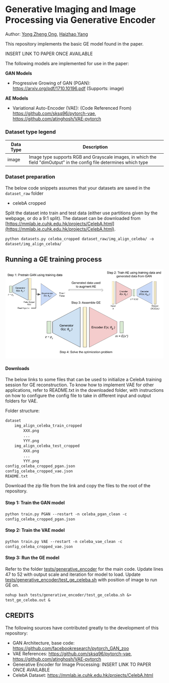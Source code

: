 # Generative Imaging and Image Processing via Generative Encoder

Author: [Yong Zheng Ong](https://www.researchgate.net/profile/Yong-Zheng-Ong), [Haizhao Yang](https://haizhaoyang.github.io/)

This repository implements the basic GE model found in the paper.

INSERT LINK TO PAPER ONCE AVAILABLE

The following models are implemented for use in the paper:

**GAN Models**
- Progressive Growing of GAN (PGAN): https://arxiv.org/pdf/1710.10196.pdf (Supports: image)

**AE Models**
- Variational Auto-Encoder (VAE): (Code Referenced From) https://github.com/sksq96/pytorch-vae, https://github.com/atinghosh/VAE-pytorch

### Dataset type legend

| Data Type | Description |
| --- | --- |
| image | Image type supports RGB and Grayscale images, in which the field "dimOutput" in the config file determines which type |

### Dataset preparation

The below code snippets assumes that your datasets are saved in the `dataset_raw` folder

- celebA cropped

Split the dataset into train and test data (either use partitions given by the webpage, or do a 9:1 split). The dataset can be downloaded from [https://mmlab.ie.cuhk.edu.hk/projects/CelebA.html](https://mmlab.ie.cuhk.edu.hk/projects/CelebA.html).

```
python datasets.py celeba_cropped dataset_raw/img_align_celeba/ -o dataset/img_align_celeba/
```

## Running a GE training process

![GE Model Framework](./images/GE.png)

#### Downloads

The below links to some files that can be used to initialize a CelebA training session for GE reconstruction. To know how to implement VAE for other applications, refer to README.txt in the downloaded folder, with instructions on how to configure the config file to take in different input and output folders for VAE.

Folder structure:
```
dataset
    img_align_celeba_train_cropped
        XXX.png
        ...
        YYY.png
    img_align_celeba_test_cropped
        XXX.png
        ...
        YYY.png
config_celeba_cropped_pgan.json
config_celeba_cropped_vae.json
README.txt
```

Download the zip file from the link and copy the files to the root of the repository.

#### Step 1: Train the GAN model

```
python train.py PGAN --restart -n celeba_pgan_clean -c config_celeba_cropped_pgan.json
```

#### Step 2: Train the VAE model

```
python train.py VAE --restart -n celeba_vae_clean -c config_celeba_cropped_vae.json
```

#### Step 3: Run the GE model

Refer to the folder [tests/generative_encoder](./tests/generative_encoder) for the main code. Update lines 47 to 52 with output scale and iteration for model to load. Update [tests/generative_encoder/test_ge_celeba.sh](./tests/generative_encoder/test_ge_celeba.sh) with position of image to run GE on.

```
nohup bash tests/generative_encoder/test_ge_celeba.sh &> test_ge_celeba.out &
```


## CREDITS

The following sources have contributed greatly to the development of this repository:

- GAN Architecture, base code: https://github.com/facebookresearch/pytorch_GAN_zoo
- VAE References: https://github.com/sksq96/pytorch-vae, https://github.com/atinghosh/VAE-pytorch
- Generative Encoder for Image Processing: INSERT LINK TO PAPER ONCE AVAILABLE
- CelebA Dataset: https://mmlab.ie.cuhk.edu.hk/projects/CelebA.html

